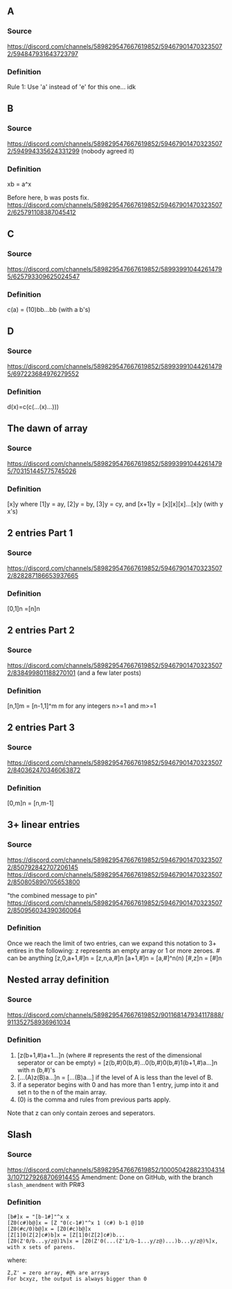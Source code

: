 ## A
### Source
https://discord.com/channels/589829547667619852/594679014703235072/594847931643723797
### Definition
Rule 1: Use 'a' instead of 'e' for this one... idk

## B
### Source
https://discord.com/channels/589829547667619852/594679014703235072/594994335624331299
(nobody agreed it)
### Definition
xb = a^x

Before here, b was posts fix.
https://discord.com/channels/589829547667619852/594679014703235072/625791108387045412

## C
### Source
https://discord.com/channels/589829547667619852/589939910442614795/625793309625024547
### Definition
c(a) = (10)bb...bb (with a b's)

## D
### Source
https://discord.com/channels/589829547667619852/589939910442614795/697223684976279552
### Definition
d(x)=c(c(...(x)...)))

## The dawn of array
### Source
https://discord.com/channels/589829547667619852/589939910442614795/703151445775745026
### Definition
[x]y where [1]y = ay, [2]y = by, [3]y = cy, and [x+1]y = [x][x][x]...[x]y (with y x's)

## 2 entries Part 1
### Source
https://discord.com/channels/589829547667619852/594679014703235072/828287186653937665
### Definition
[0,1]n =[n]n

## 2 entries Part 2
### Source
https://discord.com/channels/589829547667619852/594679014703235072/838499801188270101
(and a few later posts)
### Definition
[n,1]m = [n-1,1]^m m for any integers n>=1 and m>=1

## 2 entries Part 3
### Source
https://discord.com/channels/589829547667619852/594679014703235072/840362470346063872

### Definition
[0,m]n = [n,m-1]

## 3+ linear entries
### Source
https://discord.com/channels/589829547667619852/594679014703235072/850792842707206145
https://discord.com/channels/589829547667619852/594679014703235072/850805890705653800

"the combined message to pin"
https://discord.com/channels/589829547667619852/594679014703235072/850956034390360064

### Definition
Once we reach the limit of two entries, can we expand this notation to 3+ entires in the following:
z represents an empty array or 1 or more zeroes.
\# can be anything
[z,0,a+1,#]n = [z,n,a,#]n
[a+1,#]n = [a,#]^n(n)
[#,z]n = [#]n

## Nested array definition
### Source
https://discord.com/channels/589829547667619852/901168147934117888/911352758936961034

### Definition
1. [z(b+1,#)a+1...]n (where # represents the rest of the dimensional seperator or can be empty) = [z(b,#)0(b,#)...0(b,#)0(b,#)1(b+1,#)a...]n with n (b,#)'s
2. [...(A)z(B)a...]n = [...(B)a...] if the level of A is less than the level of B.
3. if a seperator begins with 0 and has more than 1 entry, jump into it and set n to the n of the main array.
4. (0) is the comma and rules from previous parts apply.

Note that z can only contain zeroes and seperators. 

## Slash
### Source
https://discord.com/channels/589829547667619852/1000504288231043143/1071279268706914455
Amendment: Done on GitHub, with the branch `slash_amendment` with PR#3

### Definition
```
[b#]x = "[b-1#]"^x x
[Z0(c#)b@]x = [Z "0(c-1#)"^x 1 (c#) b-1 @]10
[Z0(#c/0)b@]x = [Z0(#c)b@]x
[Z[1]0(Z[2]c#)b]x = [Z[1]0(Z[2]c#)b...
[Z0(Z'0/b...y/z@)1%]x = [Z0(Z'0(...(Z'1/b-1...y/z@)...)b...y/z@)%]x,  with x sets of parens.
```

where:
```
Z,Z' = zero array, #@% are arrays
For bcxyz, the output is always bigger than 0 
```
